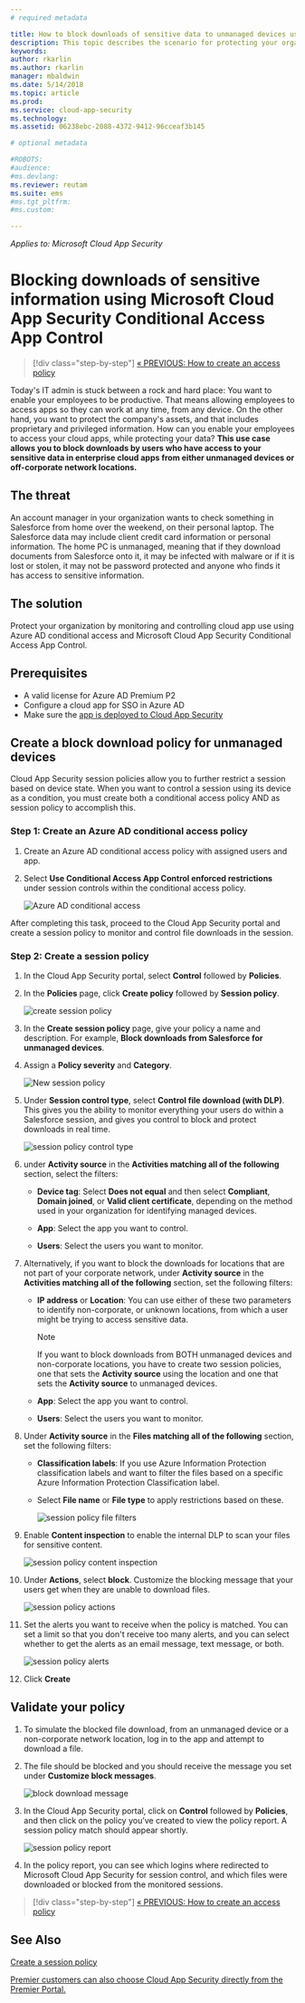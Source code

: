 ```yaml
---
# required metadata

title: How to block downloads of sensitive data to unmanaged devices using Cloud App Security Conditional Access App Control| Microsoft Docs
description: This topic describes the scenario for protecting your organization against downloads of sensitive data by unmanaged devices using Azure AD reverse proxy capabilities.
keywords:
author: rkarlin
ms.author: rkarlin
manager: mbaldwin
ms.date: 5/14/2018
ms.topic: article
ms.prod:
ms.service: cloud-app-security
ms.technology:
ms.assetid: 06238ebc-2088-4372-9412-96cceaf3b145

# optional metadata

#ROBOTS:
#audience:
#ms.devlang:
ms.reviewer: reutam
ms.suite: ems
#ms.tgt_pltfrm:
#ms.custom:

---
```

*Applies to: Microsoft Cloud App Security*



# Blocking downloads of sensitive information using Microsoft Cloud App Security Conditional Access App Control

>[!div class="step-by-step"]
[« PREVIOUS: How to create an access policy](access-policy-aad.md)

Today's IT admin is stuck between a rock and hard place: You want to enable your employees to be productive. That means allowing employees to access apps so they can work at any time, from any device. On the other hand, you want to protect the company's assets, and that includes proprietary and privileged information. How can you enable your employees to access your cloud apps, while protecting your data? **This use case allows you to block downloads by users who have access to your sensitive data in enterprise cloud apps from either unmanaged devices or off-corporate network locations.**


## The threat
An account manager in your organization wants to check something in Salesforce from home over the weekend, on their personal laptop. The Salesforce data may include client credit card information or personal information. The home PC is unmanaged, meaning that if they download documents from Salesforce onto it, it may be infected with malware or if it is lost or stolen, it may not be password protected and anyone who finds it has access to sensitive information. 

## The solution
Protect your organization by monitoring and controlling cloud app use using Azure AD conditional access and Microsoft Cloud App Security Conditional Access App Control.  

## Prerequisites

- A valid license for Azure AD Premium P2
- Configure a cloud app for SSO in Azure AD  
- Make sure the [app is deployed to Cloud App Security](proxy-deployment-aad.md)

## Create a block download policy for unmanaged devices  

Cloud App Security session policies allow you to further restrict a session based on device state. When you want to control a session using its device as a condition, you must create both a conditional access policy AND as session policy to accomplish this.  

### Step 1: Create an Azure AD conditional access policy

1. Create an Azure AD conditional access policy with assigned users and app.
2. Select **Use Conditional Access App Control enforced restrictions** under session controls within the conditional access policy.   

   ![Azure AD conditional access](./media/proxy-deploy-restrictions-aad.png)

After completing this task, proceed to the Cloud App Security portal and create a session policy to monitor and control file downloads in the session.

### Step 2: Create a session policy

1. In the Cloud App Security portal, select **Control** followed by **Policies**. 

2. In the **Policies** page, click **Create policy** followed by **Session policy**.
 
   ![create session policy](./media/create-session-policy.png)

3. In the **Create session policy** page, give your policy a name and description. For example, **Block downloads from Salesforce for unmanaged devices**.

4. Assign a **Policy severity** and **Category**.

   ![New session policy](./media/new-session-policy.png)

5. Under **Session control type**, select **Control file download (with DLP)**. This gives you the ability to monitor everything your users do within a Salesforce session, and gives you control to block and protect downloads in real time.

   ![session policy control type](./media/session-policy-control-type.png)

6. under **Activity source** in the **Activities matching all of the following** section, select the filters: 
    
   - **Device tag**: Select **Does not equal** and then select **Compliant**,  **Domain joined**, or **Valid client certificate**, depending on the method used in your organization for identifying managed devices. 
    
   - **App**: Select the app you want to control.  

   - **Users**: Select the users you want to monitor.  
    
7. Alternatively, if you want to block the downloads for locations that are not part of your corporate network, under **Activity source** in the **Activities matching all of the following** section, set the following filters: 

   - **IP address** or **Location**: You can use either of these two parameters to identify non-corporate, or unknown locations, from which a user might be trying to access sensitive data.

     > [!NOTE]
     > If you want to block downloads from BOTH unmanaged devices and non-corporate locations, you have to create two session policies, one that sets the **Activity source** using the location and one that sets the **Activity source** to unmanaged devices.
 
   - **App**: Select the app you want to control.    
   
   - **Users**: Select the users you want to monitor.  

8. Under **Activity source** in the **Files matching all of the following** section, set the following filters: 
   
   - **Classification labels**: If you use Azure Information Protection classification labels and want to filter the files based on a specific Azure Information Protection Classification label.
   
   - Select **File name** or **File type** to apply restrictions based on these.
 
     ![session policy file filters](./media/session-policy-file-filters.png)

9. Enable **Content inspection** to enable the internal DLP to scan your files for sensitive content. 

   ![session policy content inspection](./media/session-policy-content-inspection.png)

10. Under **Actions**, select **block**. Customize the blocking message that your users get when they are unable to download files.  

    ![session policy actions](./media/session-policy-actions.png)

11. Set the alerts you want to receive when the policy is matched. You can set a limit so that you don't receive too many alerts, and you can select whether to get the alerts as an email message, text message, or both.

    ![session policy alerts](./media/session-policy-alert.png)


12. Click **Create**  
 

## Validate your policy 

1. To simulate the blocked file download, from an unmanaged device or a non-corporate network location, log in to the app and attempt to download a file. 

2. The file should be blocked and you should receive the message you set under **Customize block messages**. 

   ![block download message](./media/block-download-message.png)

3. In the Cloud App Security portal, click on **Control** followed by **Policies**, and then click on the policy you’ve created to view the policy report. A session policy match should appear shortly. 
 
   ![session policy report](./media/session-policy-report.png)

4. In the policy report, you can see which logins where redirected to Microsoft Cloud App Security for session control, and which files were downloaded or blocked from the monitored sessions.


>[!div class="step-by-step"]
[« PREVIOUS: How to create an access policy](access-policy-aad.md)



## See Also  
[Create a session policy](session-policy-aad.md)   

[Premier customers can also choose Cloud App Security directly from the Premier Portal.](https://premier.microsoft.com/)  
  
  